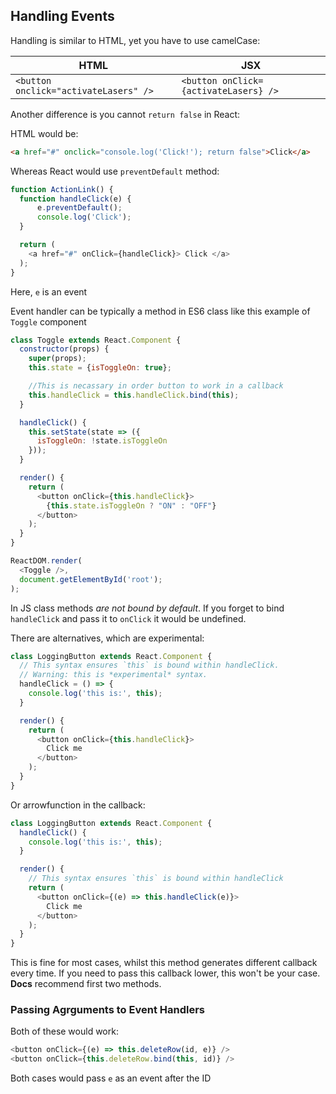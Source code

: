
## Handling Events

Handling is similar to HTML, yet you have to use camelCase:

HTML | JSX
------------ | -------------
```<button onclick="activateLasers" />```| ```<button onClick={activateLasers} />```

Another difference is you cannot `return false` in React:

HTML would be:

```html
<a href="#" onclick="console.log('Click!'); return false">Click</a>
```

Whereas React would use `preventDefault` method:

```js
function ActionLink() {
  function handleClick(e) {
      e.preventDefault();
      console.log('Click');
  }

  return (
    <a href="#" onClick={handleClick}> Click </a>
  );
}
```

Here, `e` is an event

Event handler can be typically a method in ES6 class like this example of `Toggle` component

```js
class Toggle extends React.Component {
  constructor(props) {
    super(props);
    this.state = {isToggleOn: true};

    //This is necassary in order button to work in a callback
    this.handleClick = this.handleClick.bind(this);
  }

  handleClick() {
    this.setState(state => ({
      isToggleOn: !state.isToggleOn
    }));
  }

  render() {
    return (
      <button onClick={this.handleClick}>
        {this.state.isToggleOn ? "ON" : "OFF"}
      </button>
    );
  }
}

ReactDOM.render(
  <Toggle />,
  document.getElementById('root');
);
```

In JS class methods *are not bound by default*. If you forget to bind `handleClick` and pass it to `onClick` it would be undefined.

There are alternatives, which are experimental:

```js
class LoggingButton extends React.Component {
  // This syntax ensures `this` is bound within handleClick.
  // Warning: this is *experimental* syntax.
  handleClick = () => {
    console.log('this is:', this);
  }

  render() {
    return (
      <button onClick={this.handleClick}>
        Click me
      </button>
    );
  }
}
```

Or arrowfunction in the callback:

```js
class LoggingButton extends React.Component {
  handleClick() {
    console.log('this is:', this);
  }

  render() {
    // This syntax ensures `this` is bound within handleClick
    return (
      <button onClick={(e) => this.handleClick(e)}>
        Click me
      </button>
    );
  }
}
```

This is fine for most cases, whilst this method generates different callback every time. If you need to pass this callback lower, this won't be your case. **Docs** recommend first two methods.

### Passing Agrguments to Event Handlers

Both of these would work:

```js
<button onClick={(e) => this.deleteRow(id, e)} />
<button onClick={this.deleteRow.bind(this, id)} />
```

Both cases would pass `e` as an event after the ID